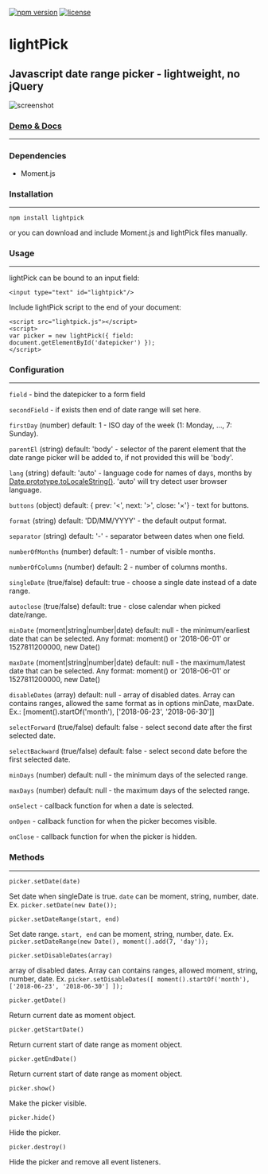 [![npm version](https://badge.fury.io/js/lightpick.svg)](https://www.npmjs.com/package/lightpick) [![license](https://img.shields.io/github/license/mashape/apistatus.svg)](https://github.com/wakirin/lightPick/blob/master/LICENSE)



lightPick
=========

Javascript date range picker - lightweight, no jQuery
-----------------------------------------------------
![screenshot](https://wakirin.github.io/lightPick.png)

### [Demo & Docs](https://wakirin.github.io/lightPick)

----

### Dependencies

* Moment.js

### Installation

* * *

```
npm install lightpick
```

or you can download and include Moment.js and lightPick files manually.

### Usage

* * *

lightPick can be bound to an input field:

```
<input type="text" id="lightpick"/>
```

Include lightPick script to the end of your document:

```
<script src="lightpick.js"></script>  
<script>  
var picker = new lightPick({ field: document.getElementById('datepicker') });  
</script>
```

### Configuration

* * *

`field` \- bind the datepicker to a form field

`secondField` \- if exists then end of date range will set here.

`firstDay` (number) default: 1 \- ISO day of the week (1: Monday, ..., 7: Sunday).

`parentEl` (string) default: 'body' \- selector of the parent element that the date range picker will be added to, if not provided this will be 'body'.

`lang` (string) default: 'auto' \- language code for names of days, months by [Date.prototype.toLocaleString()](https://developer.mozilla.org/en-US/docs/Web/JavaScript/Reference/Global_Objects/Date/toLocaleString). 'auto' will try detect user browser language.

`buttons` (object) default: { prev: '<', next: '>', close: '×'} \- text for buttons.

`format` (string) default: 'DD/MM/YYYY' \- the default output format.

`separator` (string) default: '-' \- separator between dates when one field.

`numberOfMonths` (number) default: 1 \- number of visible months.

`numberOfColumns` (number) default: 2 \- number of columns months.

`singleDate` (true/false) default: true \- choose a single date instead of a date range.

`autoclose` (true/false) default: true \- close calendar when picked date/range.

`minDate` (moment|string|number|date) default: null \- the minimum/earliest date that can be selected. Any format: moment() or '2018-06-01' or 1527811200000, new Date()

`maxDate` (moment|string|number|date) default: null \- the maximum/latest date that can be selected. Any format: moment() or '2018-06-01' or 1527811200000, new Date()

`disableDates` (array) default: null \- array of disabled dates. Array can contains ranges, allowed the same format as in options minDate, maxDate. Ex.: \[moment().startOf('month'), \['2018-06-23', '2018-06-30'\]\]

`selectForward` (true/false) default: false \- select second date after the first selected date.

`selectBackward` (true/false) default: false \- select second date before the first selected date.

`minDays` (number) default: null \- the minimum days of the selected range.

`maxDays` (number) default: null \- the maximum days of the selected range.

`onSelect` \- callback function for when a date is selected.

`onOpen` \- callback function for when the picker becomes visible.

`onClose` \- callback function for when the picker is hidden.

### Methods

* * *

`picker.setDate(date)`

Set date when singleDate is true. `date` can be moment, string, number, date.  
Ex. `picker.setDate(new Date());`

  
`picker.setDateRange(start, end)`

Set date range. <code>start, end</code> can be moment, string, number, date. 
Ex. `picker.setDateRange(new Date(), moment().add(7, 'day'));`
  

`picker.setDisableDates(array)`

array of disabled dates. Array can contains ranges, allowed moment, string, number, date.
Ex. `picker.setDisableDates([ moment().startOf('month'), ['2018-06-23', '2018-06-30'] ]);`


`picker.getDate()`

Return current date as moment object.


`picker.getStartDate()`

Return current start of date range as moment object.

  

`picker.getEndDate()`

Return current start of date range as moment object.

  

`picker.show()`

Make the picker visible.

  

`picker.hide()`

Hide the picker.

  

`picker.destroy()`

Hide the picker and remove all event listeners.